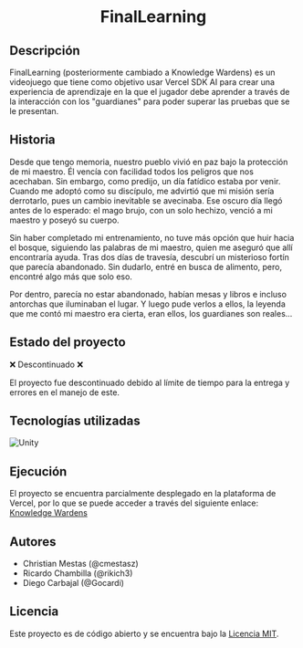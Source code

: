 <div align="center" style="margin-top: 10px;">
    <h1 style="font-weight:bold; font-size: 2em;">FinalLearning</h1>
</div>

## Descripción

FinalLearning (posteriormente cambiado a Knowledge Wardens) es un videojuego que tiene como objetivo usar Vercel SDK AI para crear una experiencia de aprendizaje en la que el jugador debe aprender a través de la interacción con los "guardianes" para poder superar las pruebas que se le presentan.

## Historia

Desde que tengo memoria, nuestro pueblo vivió en paz bajo la protección de mi maestro. Él vencía con facilidad todos los peligros que nos acechaban. Sin embargo, como predijo, un día fatídico estaba por venir. Cuando me adoptó como su discípulo, me advirtió que mi misión sería derrotarlo, pues un cambio inevitable se avecinaba. Ese oscuro día llegó antes de lo esperado: el mago brujo, con un solo hechizo, venció a mi maestro y poseyó su cuerpo.

Sin haber completado mi entrenamiento, no tuve más opción que huir hacia el bosque, siguiendo las palabras de mi maestro, quien me aseguró que allí encontraría ayuda. Tras dos días de travesía, descubrí un misterioso fortín que parecía abandonado. Sin dudarlo, entré en busca de alimento, pero, encontré algo más que solo eso.

Por dentro, parecía no estar abandonado, habían mesas y libros e incluso antorchas que iluminaban el lugar. Y luego pude verlos a ellos, la leyenda que me contó mi maestro era cierta, eran ellos, los guardianes son reales...

## Estado del proyecto

❌ Descontinuado ❌

El proyecto fue descontinuado debido al límite de tiempo para la entrega y errores en el manejo de este.

## Tecnologías utilizadas

![Unity](https://img.shields.io/badge/unity-%23000000.svg?style=for-the-badge&logo=unity&logoColor=white)

## Ejecución

El proyecto se encuentra parcialmente desplegado en la plataforma de Vercel, por lo que se puede acceder a través del siguiente enlace: [Knowledge Wardens](https://knowledge-wardens.vercel.app/)

## Autores

- Christian Mestas (@cmestasz)
- Ricardo Chambilla (@rikich3)
- Diego Carbajal (@Gocardi)

## Licencia

Este proyecto es de código abierto y se encuentra bajo la [Licencia MIT](/LICENSE).
